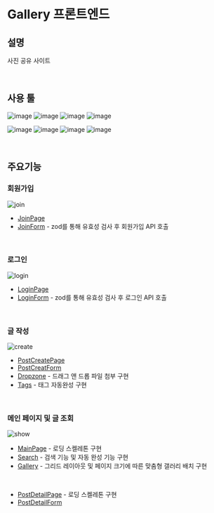 # Gallery 프론트엔드
## 설명
사진 공유 사이트

<br/>

## 사용 툴
![image](https://img.shields.io/badge/JavaScript-323330?style=for-the-badge&logo=javascript&logoColor=F7DF1E)
![image](https://img.shields.io/badge/next%20js-000000?style=for-the-badge&logo=nextdotjs&logoColor=white)
![image](https://img.shields.io/badge/React-20232A?style=for-the-badge&logo=react&logoColor=61DAFB)
![image](	https://img.shields.io/badge/axios-671ddf?&style=for-the-badge&logo=axios&logoColor=white)

![image](https://img.shields.io/badge/Python-FFD43B?style=for-the-badge&logo=python&logoColor=blue)
![image](https://img.shields.io/badge/Django-092E20?style=for-the-badge&logo=django&logoColor=green)
![image](https://img.shields.io/badge/django%20rest-ff1709?style=for-the-badge&logo=django&logoColor=white)
![image](https://img.shields.io/badge/PostgreSQL-316192?style=for-the-badge&logo=postgresql&logoColor=white)

<br/>

## 주요기능
### 회원가입  
![join](https://github.com/5121eun/gallery_front/assets/121006954/b9315323-65c8-4f68-8d02-2fe487be7514)

- [JoinPage](https://github.com/5121eun/gallery_front/blob/main/app/account/join/page.tsx#L3)
- [JoinForm](https://github.com/5121eun/gallery_front/blob/main/app/ui/account/join/joinform.tsx#L13) - zod를 통해 유효성 검사 후 회원가입 API 호출
<br/>

### 로그인  
![login](https://github.com/5121eun/gallery_front/assets/121006954/21f27af5-94d2-437f-9153-03e6a78c332a)

- [LoginPage](https://github.com/5121eun/gallery_front/blob/main/app/account/login/page.tsx#L3)
- [LoginForm](https://github.com/5121eun/gallery_front/blob/main/app/ui/account/login/loginform.tsx#L13) - zod를 통해 유효성 검사 후 로그인 API 호출
<br/>

### 글 작성
![create](https://github.com/5121eun/gallery_front/assets/121006954/5f1dc5e0-fd53-41c5-a6e6-737aea684652)

- [PostCreatePage](https://github.com/5121eun/gallery_front/blob/main/app/post/create/page.tsx#L3)
- [PostCreatForm](https://github.com/5121eun/gallery_front/blob/main/app/ui/post/create/post-create-form.tsx#L14)
- [Dropzone](https://github.com/5121eun/gallery_front/blob/main/app/ui/post/dropzone.tsx#L6) - 드래그 앤 드롭 파일 첨부 구현
- [Tags](https://github.com/5121eun/gallery_front/blob/main/app/ui/post/tags.tsx#L13) - 태그 자동완성 구현
<br/>

### 메인 페이지 및 글 조회
![show](https://github.com/5121eun/gallery_front/assets/121006954/a85fabf4-933f-4282-84ab-165e87d22049)

- [MainPage](https://github.com/5121eun/gallery_front/blob/main/app/page.tsx#L7) - 로딩 스켈레톤 구현
- [Search](https://github.com/5121eun/gallery_front/blob/main/app/ui/search.tsx#L8) - 검색 기능 및 자동 완성 기능 구현
- [Gallery](https://github.com/5121eun/gallery_front/blob/main/app/ui/gallery.tsx#L10) - 그리드 레이아웃 및 페이지 크기에 따른 맞춤형 갤러리 배치 구현
<br/>

- [PostDetailPage](https://github.com/5121eun/gallery_front/blob/main/app/post/%5Bid%5D/detail/page.tsx#L6) - 로딩 스켈레톤 구현
- [PostDetailForm](https://github.com/5121eun/gallery_front/blob/main/app/ui/post/detail/post-detail-form.tsx#L16)
  
